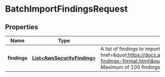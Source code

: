 

# BatchImportFindingsRequest


## Properties

| Name | Type | Description | Notes |
|------------ | ------------- | ------------- | -------------|
|**findings** | [**List&lt;AwsSecurityFinding&gt;**](AwsSecurityFinding.md) | A list of findings to import. To successfully import a finding, it must follow the &lt;a href&#x3D;\&quot;https://docs.aws.amazon.com/securityhub/latest/userguide/securityhub-findings-format.html\&quot;&gt;Amazon Web Services Security Finding Format&lt;/a&gt;. Maximum of 100 findings per request. |  |



